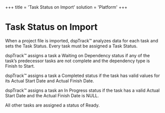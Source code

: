 +++
title = 'Task Status on Import'
solution = 'Platform'
+++

# Task Status on Import

When a project file is imported, dspTrack™ analyzes data for each task
and sets the Task Status. Every task must be assigned a Task Status.

dspTrack™ assigns a task a Waiting on Dependency status if any of the
task’s predecessor tasks are not complete and the dependency type is
Finish to Start.

dspTrack™ assigns a task a Completed status if the task has valid values
for its Actual Start Date and Actual Finish Date.

dspTrack™ assigns a task an In Progress status if the task has a valid
Actual Start Date and the Actual Finish Date is NULL.

All other tasks are assigned a status of Ready.
